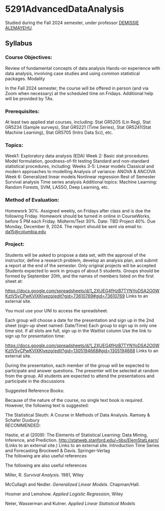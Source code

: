 # 5291AdvancedDataAnalysis

Studied during the Fall 2024 semester, under professor [DEMISSIE ALEMAYEHU](http://www.stat.columbia.edu/~alem/).

## Syllabus

### Course Objectives:

Review of fundamental concepts of data analysis
Hands-on experience with data analysis, involving case studies and using common statistical packages.
Modality

In the Fall 2024 semester, the course will be offered in person (and via Zoom when necessary) at the scheduled time on Fridays. Additional help will be provided by TAs.

### Prerequisites:  

At least two applied stat courses, including:
Stat GR5205 (Lin Reg), Stat GR5234 (Sample surveys), Stat GR5221 (Time Series), Stat GR5241(Stat Machine Learning), Stat GR5705 (Intro Data Sci), etc.

### Topics:

Week1: Exploratory data analysis (EDA)
Week 2: Basic stat procedures.
Model formulation, goodness-of-fit testing
Standard and non-standard statistical procedures, including:
Weeks 3-5: Linear models
Classical and modern approaches to modelling
Analysis of variance: ANOVA & ANCOVA
Week 6: Generalized linear models
Nonlinear regression
Rest of Semester
Survival analysis
Time series analysis
Additional topics:
Machine Learning: Random Forests, SVM, LASSO, Deep Learning, etc.

### Method of Evaluation:

Homework 30%.
Assigned weekly, on Fridays after class and is due the following Friday.
Homework should be turned in online in CourseWorks, before 5 PM each Friday.
Midterm/Test 30%.
Date: TBD
Project 40%.
Due Monday, December 9, 2024. The report should be sent via email to: da15@columbia.edu

### Project:  

Students will be asked to propose a data set, with the approval of the instructor, define a research problem, develop an analysis plan, and submit a report at the end of the semester.
Only original projects will be accepted
 Students expected to work in groups of about 5 students. Groups should be formed by September 20th, and the names of members listed on the first sheet at:

https://docs.google.com/spreadsheets/d/1_2XUEG4fHzB7TYNYoDSA2O0WKztV5yCPwKVlXKlyezg/edit?gid=73610769#gid=73610769 Links to an external site.

You must use your UNI to access the spreadsheet.

Each group will choose a date for the presentation and sign up in the 2nd sheet (sign-up sheet named: Date/Time)
Each group to sign up in only one time slot. If all slots are full, sign up in the Waitlist column
Use the link to sign up for presentation time:

https://docs.google.com/spreadsheets/d/1_2XUEG4fHzB7TYNYoDSA2O0WKztV5yCPwKVlXKlyezg/edit?gid=1305194668#gid=1305194668 Links to an external site.

During the presentation, each member of the group will be expected to participate and answer questions. The presenter will be selected at random from the group.
All students are expected to attend the presentations and participate in the discussions

Suggested Reference Books:

Because of the nature of the course, no single text book is required. However, the following text is suggested:

The Statistical Sleuth: A Course in Methods of Data Analysis.   Ramsey & Schafer   Duxbury  
RECOMMENDED:

Hastie, et al (2009): The Elements of Statistical Learning: Data Mining, Inference, and Prediction. http://statweb.stanford.edu/~tibs/ElemStatLearn/ (Links to an external site.) Links to an external site.
Introduction Time Series and Forecasting   Brockwell & Davis.    Springer-Verlag  
The following are also useful references 

The following are also useful references 

Miller, R. *Survival Analysis*. 1981, Wiley


McCullagh and Nedler. *Generalized Linear Models*. Chapman/Hall.


Hosmer and Lemshow. *Applied Logistic Regression*, Wiley


Neter, Wasserman and Kutner. *Applied Linear Statistical Models*

